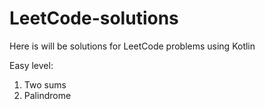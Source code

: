 # LeetCode-solutions

Here is will be solutions for LeetCode problems using Kotlin

Easy level:

1) Two sums 
5) Palindrome
